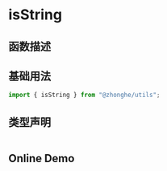 # isString

## 函数描述

## 基础用法

```ts
import { isString } from "@zhonghe/utils";

```

## 类型声明

```ts

```

## Online Demo
